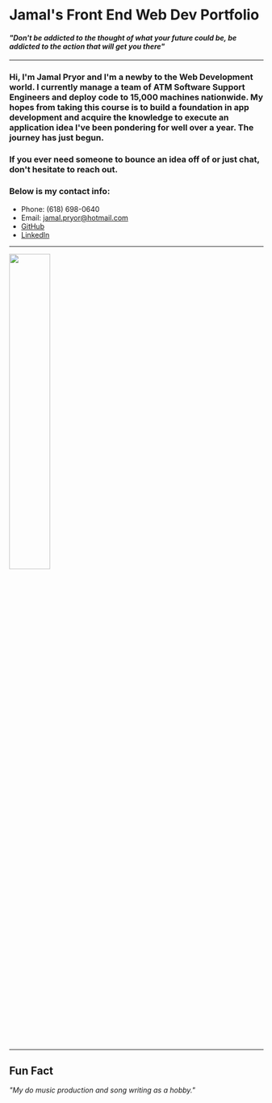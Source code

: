 # Jamal's Front End Web Dev Portfolio

#### ***"Don't be addicted to the thought of what your future could be, be addicted to the action that will get you there"***

---


### Hi, I'm Jamal Pryor and I'm a newby to the Web Development world. I currently manage a team of ATM Software Support Engineers and deploy code to 15,000 machines nationwide. My hopes from taking this course is to build a foundation in app development and acquire the knowledge to execute an application idea I've been pondering for well over a year. The journey has just begun.

### If you ever need someone to bounce an idea off of or just chat, don't hesitate to reach out.



### Below is my  **contact info**:
* Phone: (618) 698-0640
* Email: jamal.pryor@hotmail.com
* [GitHub](https://github.com/jamalp83)
* [LinkedIn](https://www.linkedin.com/in/jamalpryor)




---



<img src="https://lh4.googleusercontent.com/-mV8HRdZQu0o/AAAAAAAAAAI/AAAAAAAAAEw/44u0J13N0Tw/photo.jpg" width=40% />

---

## Fun Fact

*"My do music production and song writing as a hobby."*
